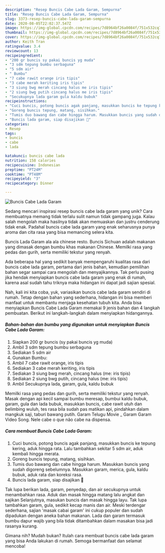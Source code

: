 ```yaml
---
description: "Resep Buncis Cabe Lada Garam, Sempurna"
title: "Resep Buncis Cabe Lada Garam, Sempurna"
slug: 3373-resep-buncis-cabe-lada-garam-sempurna
date: 2020-08-05T22:02:37.547Z
image: https://img-global.cpcdn.com/recipes/7d8964bf26a0084f/751x532cq70/buncis-cabe-lada-garam-foto-resep-utama.jpg
thumbnail: https://img-global.cpcdn.com/recipes/7d8964bf26a0084f/751x532cq70/buncis-cabe-lada-garam-foto-resep-utama.jpg
cover: https://img-global.cpcdn.com/recipes/7d8964bf26a0084f/751x532cq70/buncis-cabe-lada-garam-foto-resep-utama.jpg
author: Keith Tran
ratingvalue: 3.4
reviewcount: 13
recipeingredient:
- "200 gr buncis sy pakai buncis yg muda"
- "3 sdm tepung bumbu serbaguna"
- "5 sdm air"
- " Bumbu"
- "7 cabe rawit orange iris tipis"
- "3 cabe merah keriting iris tipis"
- "3 siung bwg merah cincang halus me iris tipis"
- "2 siung bwg putih cincang halus me iris tipis"
- "Secukupnya lada garam gula kaldu bubuk"
recipeinstructions:
- "Cuci buncis, potong buncis agak panjang, masukkan buncis ke tepung kering, aduk hingga rata. Lalu tambahkan sekitar 5 sdm air, aduk kembali hingga merata."
- "Goreng buncis tepung, matang, sisihkan."
- "Tumis duo bawang dan cabe hingga harum. Masukkan buncis yang sudah digoreng sebelumnya. Masukkan garam, merica, gula, kaldu bubuk, aduk rata dan koreksi rasa."
- "Buncis lada garam, siap disajikan 💙"
categories:
- Resep
tags:
- buncis
- cabe
- lada

katakunci: buncis cabe lada 
nutrition: 158 calories
recipecuisine: Indonesian
preptime: "PT24M"
cooktime: "PT48M"
recipeyield: "3"
recipecategory: Dinner

---
```



![Buncis Cabe Lada Garam](https://img-global.cpcdn.com/recipes/7d8964bf26a0084f/751x532cq70/buncis-cabe-lada-garam-foto-resep-utama.jpg)

Sedang mencari inspirasi resep buncis cabe lada garam yang unik? Cara membuatnya memang tidak terlalu sulit namun tidak gampang juga. Kalau salah mengolah maka hasilnya tidak akan memuaskan dan justru cenderung tidak enak. Padahal buncis cabe lada garam yang enak seharusnya punya aroma dan cita rasa yang bisa memancing selera kita.

Buncis Lada Garam ala ala chinese resto. Buncis Sichuan adalah makanan yang dimasak dengan bumbu khas makanan Chinese. Memilki rasa yang pedas dan gurih, serta memiliki tekstur yang renyah.

Ada beberapa hal yang sedikit banyak mempengaruhi kualitas rasa dari buncis cabe lada garam, pertama dari jenis bahan, kemudian pemilihan bahan segar sampai cara mengolah dan menyajikannya. Tak perlu pusing jika hendak menyiapkan buncis cabe lada garam yang enak di rumah, karena asal sudah tahu triknya maka hidangan ini dapat jadi sajian spesial.


Nah, kali ini kita coba, yuk, variasikan buncis cabe lada garam sendiri di rumah. Tetap dengan bahan yang sederhana, hidangan ini bisa memberi manfaat untuk membantu menjaga kesehatan tubuh kita. Anda bisa menyiapkan Buncis Cabe Lada Garam memakai 9 jenis bahan dan 4 langkah pembuatan. Berikut ini langkah-langkah dalam menyiapkan hidangannya.

<!--inarticleads1-->

##### Bahan-bahan dan bumbu yang digunakan untuk menyiapkan Buncis Cabe Lada Garam:

1. Siapkan 200 gr buncis (sy pakai buncis yg muda)
1. Ambil 3 sdm tepung bumbu serbaguna
1. Sediakan 5 sdm air
1. Gunakan  Bumbu:
1. Ambil 7 cabe rawit orange, iris tipis
1. Sediakan 3 cabe merah keriting, iris tipis
1. Sediakan 3 siung bwg merah, cincang halus (me: iris tipis)
1. Sediakan 2 siung bwg putih, cincang halus (me: iris tipis)
1. Ambil Secukupnya lada, garam, gula, kaldu bubuk


Memilki rasa yang pedas dan gurih, serta memiliki tekstur yang renyah. Masak dengan api kecil sampai bumbu meresap, bumbui kaldu bubuk, garam, gula dan lada bubuk, masukkan buncis, cabe rawit utuh dan belimbing wuluh, tes rasa bila sudah pas matikan api, pindahkan dalam mangkuk saji, taburi bawang putih. Garam Telugu Movie _ Garam Garam Video Song. Nele cabe o que não cabe na dispensa. 

<!--inarticleads2-->

##### Cara membuat Buncis Cabe Lada Garam:

1. Cuci buncis, potong buncis agak panjang, masukkan buncis ke tepung kering, aduk hingga rata. Lalu tambahkan sekitar 5 sdm air, aduk kembali hingga merata.
1. Goreng buncis tepung, matang, sisihkan.
1. Tumis duo bawang dan cabe hingga harum. Masukkan buncis yang sudah digoreng sebelumnya. Masukkan garam, merica, gula, kaldu bubuk, aduk rata dan koreksi rasa.
1. Buncis lada garam, siap disajikan 💙


Tak lupa berikan lada, garam, penyedap, dan air secukupnya untuk menambahkan rasa. Aduk dan masak hingga matang lalu angkat dan sajikan Selanjutnya, masukan buncis dan masak hingga layu. Tak lupa tambahkan garam, gula, sedikit kecap manis dan air. Meski terdengar sederhana, sajian &#39;masak cabai garam&#39; ini cukup populer dan sudah dipadukan dengan aneka bahan makanan. Lada dan garam termasuk bumbu dapur wajib yang bila tidak ditambahkan dalam masakan bisa jadi rasanya kurang. 

Gimana nih? Mudah bukan? Itulah cara membuat buncis cabe lada garam yang bisa Anda lakukan di rumah. Semoga bermanfaat dan selamat mencoba!
